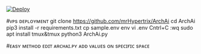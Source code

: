 [![Deploy](https://www.herokucdn.com/deploy/button.svg)](https://heroku.com/deploy?template=https://github.com/mrHypertrix/VideoCompressor)

#ᴠᴘs ᴅᴇᴘʟᴏʏᴍᴇɴᴛ 
git clone https://github.com/mrHypertrix/ArchAi
cd ArchAi
pip3 install -r requirements.txt
cp sample.env env
vi .env
Cntrl+C
:wq
sudo apt install tmux&tmux
python3 ArchAi.py

#ᴇᴀsʏ ᴍᴇᴛʜᴏᴅ
ᴇᴅɪᴛ ᴀʀᴄʜᴀɪ.ᴘʏ
ᴀᴅᴅ ᴠᴀʟᴜᴇs ᴏɴ sᴘᴇᴄɪғɪᴄ sᴘᴀᴄᴇ
